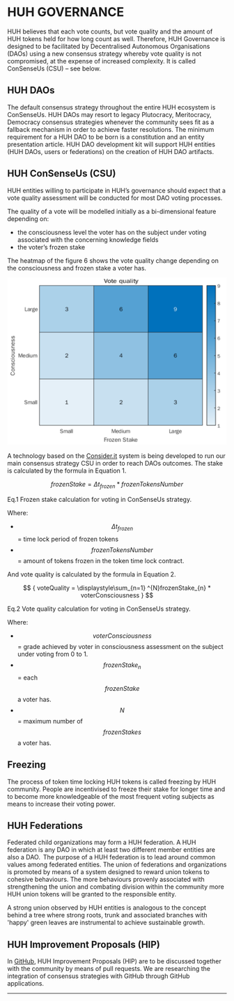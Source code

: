 # HUH GOVERNANCE

HUH believes that each vote counts, but vote quality and the amount of HUH tokens held for how long count as well. Therefore, HUH Governance is designed to be facilitated by Decentralised Autonomous Organisations (DAOs) using a new consensus strategy whereby vote quality is not compromised, at the expense of increased complexity. It is called ConSenseUs (CSU) – see below.

## HUH DAOs

The default consensus strategy throughout the entire HUH ecosystem is ConSenseUs. HUH DAOs may resort to legacy Plutocracy, Meritocracy, Democracy consensus strategies whenever the community sees fit as a fallback mechanism in order to achieve faster resolutions. The minimum requirement for a HUH DAO to be born is a constitution and an entity presentation article. HUH DAO development kit will support HUH entities (HUH DAOs, users or federations) on the creation of HUH DAO artifacts.

## HUH ConSenseUs (CSU)

HUH entities willing to participate in HUH’s governance should expect that a vote quality assessment will be conducted for most DAO voting processes.

The quality of a vote will be modelled initially as a bi-dimensional feature depending on:

* the consciousness level the voter has on the subject under voting associated with the concerning knowledge fields
* the voter’s frozen stake

The heatmap of the figure 6 shows the vote quality change depending on the consciousness and frozen stake a voter has.

![Fig. 6. Vote quality heatmap](<../../.gitbook/assets/image (1) (1).png>)

A technology based on the [Consider.it](https://consider.it) system is being developed to run our main consensus strategy CSU in order to reach DAOs outcomes. The stake is calculated by the formula in Equation 1.

$$
{ frozenStake = \Delta t_{frozen} * frozenTokensNumber }
$$

​Eq.1 Frozen stake calculation for voting in ConSenseUs strategy.

Where:

* $$\Delta t_{frozen}$$ = time lock period of frozen tokens
* $$frozenTokensNumber$$ = amount of tokens frozen in the token time lock contract.

And vote quality is calculated by the formula in Equation 2.

$$
{ voteQuality = \displaystyle\sum_{n=1} ^{N}frozenStake_{n} * voterConsciousness }
$$

​Eq.2 Vote quality calculation for voting in ConSenseUs strategy.

Where:

* $$voterConsciousness$$ = grade achieved by voter in consciousness assessment on the subject under voting from 0 to 1.
* $$frozenStake_{n}$$ = each $$frozenStake$$ a voter has.
* $$N$$ = maximum number of $$frozenStakes$$ a voter has.

## Freezing

The process of token time locking HUH tokens is called freezing by HUH community. People are incentivised to freeze their stake for longer time and to become more knowledgeable of the most frequent voting subjects as means to increase their voting power.

## HUH Federations

Federated child organizations may form a HUH federation. A HUH federation is any DAO in which at least two different member entities are also a DAO.  The purpose of a HUH federation is to lead around common values among federated entities. The union of federations and organizations is promoted by means of a system designed to reward union tokens to cohesive behaviours. The more behaviours provenly associated with strengthening the union and combating division within the community more HUH union tokens will be granted to the responsible entity.

A strong union observed by HUH entities is analogous to the concept behind a tree where strong roots, trunk and associated branches with 'happy' green leaves are instrumental to achieve sustainable growth.

## HUH Improvement Proposals (HIP)

In [GitHub](https://github.com/HUH-Token), HUH Improvement Proposals (HIP) are to be discussed together with the community by means of pull requests. We are researching the integration of consensus strategies with GitHub through GitHub applications.

***
